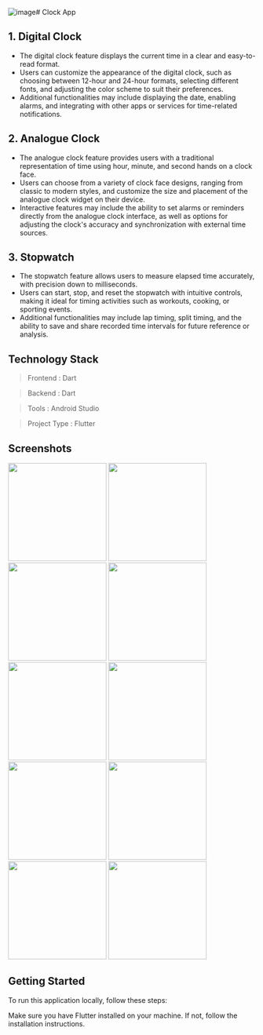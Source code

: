 ![image](https://github.com/parth7192/clock_application/assets/142138451/292b85fd-f5d9-4dd3-a298-a2a4e019a98a)# Clock App

## 1. Digital Clock
- The digital clock feature displays the current time in a clear and easy-to-read format. 
- Users can customize the appearance of the digital clock, such as choosing between 12-hour and 24-hour formats, selecting different fonts, and adjusting the color scheme to suit their preferences.
- Additional functionalities may include displaying the date, enabling alarms, and integrating with other apps or services for time-related notifications.

## 2. Analogue Clock
- The analogue clock feature provides users with a traditional representation of time using hour, minute, and second hands on a clock face.
- Users can choose from a variety of clock face designs, ranging from classic to modern styles, and customize the size and placement of the analogue clock widget on their device.
- Interactive features may include the ability to set alarms or reminders directly from the analogue clock interface, as well as options for adjusting the clock's accuracy and synchronization with external time sources.

## 3. Stopwatch
- The stopwatch feature allows users to measure elapsed time accurately, with precision down to milliseconds.
- Users can start, stop, and reset the stopwatch with intuitive controls, making it ideal for timing activities such as workouts, cooking, or sporting events.
- Additional functionalities may include lap timing, split timing, and the ability to save and share recorded time intervals for future reference or analysis.
## Technology Stack

> Frontend     : Dart

> Backend      : Dart

> Tools        : Android Studio

> Project Type : Flutter


## Screenshots

<img src = "https://github.com/parth7192/clock_application/assets/142138451/8c22b0e2-74b8-42c5-809d-d0ab27e2e6dc" width = "200">

<img src = "https://github.com/parth7192/clock_application/assets/142138451/e0a7f867-977d-4561-b4fd-598f54b6f492" width = "200">

<img src = "https://github.com/parth7192/clock_application/assets/142138451/71ff1382-acbe-4fd9-9ca1-13ff0507a4e5" width = "200">

<img src = "https://github.com/parth7192/clock_application/assets/142138451/077b6a93-e8c2-4f18-940c-992a9404fad5" width = "200">

<img src = "https://github.com/parth7192/clock_application/assets/142138451/f798f24f-fcc3-4ce3-b4c9-4dd19989888f" width = "200">

<img src = "https://github.com/parth7192/clock_application/assets/142138451/7b503318-06db-425e-9df2-984f303ba58c" width = "200">

<img src = "https://github.com/parth7192/clock_application/assets/142138451/e69704a1-563d-4239-a00b-1324de2feb8b" width = "200">

<img src = "https://github.com/parth7192/clock_application/assets/142138451/dba3bee2-1b82-4690-a3ef-42350a157c3b" width = "200">

<img src = "https://github.com/parth7192/clock_application/assets/142138451/ff58d531-5b33-44e9-bec5-964c2a06a483" width = "200">

<img src = "https://github.com/parth7192/clock_application/assets/142138451/0974625c-32ca-434a-8d6b-8481c3751b0a" width = "200">



## Getting Started

To run this application locally, follow these steps:

Make sure you have Flutter installed on your machine. If not, follow the installation instructions.

